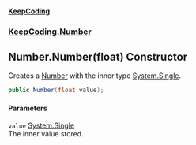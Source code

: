 #### [KeepCoding](index.md 'index')
### [KeepCoding](KeepCoding.md 'KeepCoding').[Number](Number.md 'KeepCoding.Number')
## Number.Number(float) Constructor
Creates a [Number](Number.md 'KeepCoding.Number') with the inner type [System.Single](https://docs.microsoft.com/en-us/dotnet/api/System.Single 'System.Single').  
```csharp
public Number(float value);
```
#### Parameters
<a name='KeepCoding.Number.Number(float).value'></a>
`value` [System.Single](https://docs.microsoft.com/en-us/dotnet/api/System.Single 'System.Single')  
The inner value stored.
  
